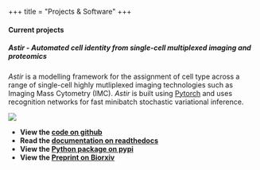 +++
title = "Projects & Software"
+++

#### Current projects

##### Astir - Automated cell identity from single-cell multiplexed imaging and proteomics

_Astir_ is a modelling framework for the assignment of cell type across a range of single-cell highly mutliplexed imaging technologies such as Imaging Mass Cytometry (IMC). _Astir_ is built using [Pytorch](https://pytorch.org/docs/stable/torch.html) and uses recognition networks for fast minibatch stochastic variational inference.

<img src="https://www.camlab.ca/img/astir.png">

* **View the [code on github](https://www.github.com/camlab-bioml/astir)**
* **Read the [documentation on readthedocs](https://astir.readthedocs.io/en/latest/)**
* **View the [Python package on pypi](https://pypi.org/project/astir/)**
* **View the [Preprint on Biorxiv](https://www.biorxiv.org/content/10.1101/2021.02.17.431633v1)**



